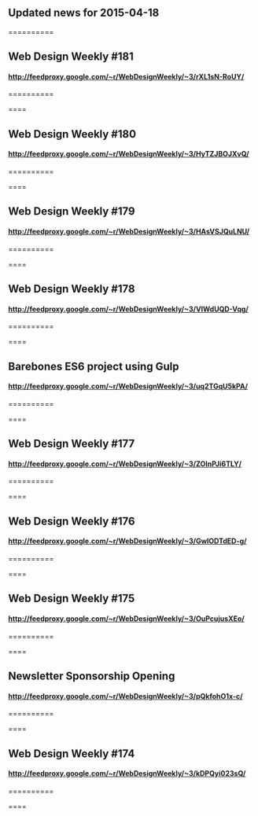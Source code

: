 ## Updated news for 2015-04-18 

==========
## Web Design Weekly #181
#### http://feedproxy.google.com/~r/WebDesignWeekly/~3/rXL1sN-RoUY/

==========

====
## Web Design Weekly #180
#### http://feedproxy.google.com/~r/WebDesignWeekly/~3/HyTZJBOJXvQ/

==========

====
## Web Design Weekly #179
#### http://feedproxy.google.com/~r/WebDesignWeekly/~3/HAsVSJQuLNU/

==========

====
## Web Design Weekly #178
#### http://feedproxy.google.com/~r/WebDesignWeekly/~3/VlWdUQD-Vqg/

==========

====
## Barebones ES6 project using Gulp
#### http://feedproxy.google.com/~r/WebDesignWeekly/~3/uq2TGqU5kPA/

==========

====
## Web Design Weekly #177
#### http://feedproxy.google.com/~r/WebDesignWeekly/~3/ZOInPJi6TLY/

==========

====
## Web Design Weekly #176
#### http://feedproxy.google.com/~r/WebDesignWeekly/~3/GwlODTdED-g/

==========

====
## Web Design Weekly #175
#### http://feedproxy.google.com/~r/WebDesignWeekly/~3/OuPcujusXEo/

==========

====
## Newsletter Sponsorship Opening
#### http://feedproxy.google.com/~r/WebDesignWeekly/~3/pQkfohO1x-c/

==========

====
## Web Design Weekly #174
#### http://feedproxy.google.com/~r/WebDesignWeekly/~3/kDPQyi023sQ/

==========

====

